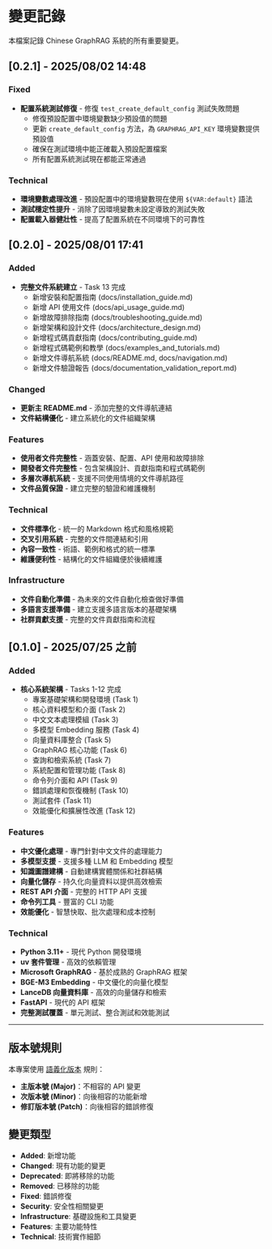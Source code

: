 # 變更記錄

本檔案記錄 Chinese GraphRAG 系統的所有重要變更。

## [0.2.1] - 2025/08/02 14:48

### Fixed

- **配置系統測試修復** - 修復 `test_create_default_config` 測試失敗問題
  - 修復預設配置中環境變數缺少預設值的問題
  - 更新 `create_default_config` 方法，為 `GRAPHRAG_API_KEY` 環境變數提供預設值
  - 確保在測試環境中能正確載入預設配置檔案
  - 所有配置系統測試現在都能正常通過

### Technical

- **環境變數處理改進** - 預設配置中的環境變數現在使用 `${VAR:default}` 語法
- **測試穩定性提升** - 消除了因環境變數未設定導致的測試失敗
- **配置載入器健壯性** - 提高了配置系統在不同環境下的可靠性

## [0.2.0] - 2025/08/01 17:41

### Added

- **完整文件系統建立** - Task 13 完成
  - 新增安裝和配置指南 (docs/installation_guide.md)
  - 新增 API 使用文件 (docs/api_usage_guide.md)
  - 新增故障排除指南 (docs/troubleshooting_guide.md)
  - 新增架構和設計文件 (docs/architecture_design.md)
  - 新增程式碼貢獻指南 (docs/contributing_guide.md)
  - 新增程式碼範例和教學 (docs/examples_and_tutorials.md)
  - 新增文件導航系統 (docs/README.md, docs/navigation.md)
  - 新增文件驗證報告 (docs/documentation_validation_report.md)

### Changed

- **更新主 README.md** - 添加完整的文件導航連結
- **文件結構優化** - 建立系統化的文件組織架構

### Features

- **使用者文件完整性** - 涵蓋安裝、配置、API 使用和故障排除
- **開發者文件完整性** - 包含架構設計、貢獻指南和程式碼範例
- **多層次導航系統** - 支援不同使用情境的文件導航路徑
- **文件品質保證** - 建立完整的驗證和維護機制

### Technical

- **文件標準化** - 統一的 Markdown 格式和風格規範
- **交叉引用系統** - 完整的文件間連結和引用
- **內容一致性** - 術語、範例和格式的統一標準
- **維護便利性** - 結構化的文件組織便於後續維護

### Infrastructure

- **文件自動化準備** - 為未來的文件自動化檢查做好準備
- **多語言支援準備** - 建立支援多語言版本的基礎架構
- **社群貢獻支援** - 完整的文件貢獻指南和流程

## [0.1.0] - 2025/07/25 之前

### Added

- **核心系統架構** - Tasks 1-12 完成
  - 專案基礎架構和開發環境 (Task 1)
  - 核心資料模型和介面 (Task 2)
  - 中文文本處理模組 (Task 3)
  - 多模型 Embedding 服務 (Task 4)
  - 向量資料庫整合 (Task 5)
  - GraphRAG 核心功能 (Task 6)
  - 查詢和檢索系統 (Task 7)
  - 系統配置和管理功能 (Task 8)
  - 命令列介面和 API (Task 9)
  - 錯誤處理和恢復機制 (Task 10)
  - 測試套件 (Task 11)
  - 效能優化和擴展性改進 (Task 12)

### Features

- **中文優化處理** - 專門針對中文文件的處理能力
- **多模型支援** - 支援多種 LLM 和 Embedding 模型
- **知識圖譜建構** - 自動建構實體關係和社群結構
- **向量化儲存** - 持久化向量資料以提供高效檢索
- **REST API 介面** - 完整的 HTTP API 支援
- **命令列工具** - 豐富的 CLI 功能
- **效能優化** - 智慧快取、批次處理和成本控制

### Technical

- **Python 3.11+** - 現代 Python 開發環境
- **uv 套件管理** - 高效的依賴管理
- **Microsoft GraphRAG** - 基於成熟的 GraphRAG 框架
- **BGE-M3 Embedding** - 中文優化的向量化模型
- **LanceDB 向量資料庫** - 高效的向量儲存和檢索
- **FastAPI** - 現代的 API 框架
- **完整測試覆蓋** - 單元測試、整合測試和效能測試

---

## 版本號規則

本專案使用 [語義化版本](https://semver.org/) 規則：

- **主版本號 (Major)**：不相容的 API 變更
- **次版本號 (Minor)**：向後相容的功能新增
- **修訂版本號 (Patch)**：向後相容的錯誤修復

## 變更類型

- **Added**: 新增功能
- **Changed**: 現有功能的變更
- **Deprecated**: 即將移除的功能
- **Removed**: 已移除的功能
- **Fixed**: 錯誤修復
- **Security**: 安全性相關變更
- **Infrastructure**: 基礎設施和工具變更
- **Features**: 主要功能特性
- **Technical**: 技術實作細節
